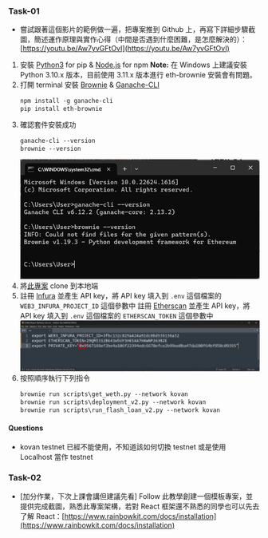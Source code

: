 ### Task-01
* 嘗試跟著這個影片的範例做一遍，把專案推到 Github 上，再寫下詳細步驟截圖，簡述運作原理與實作心得（中間是否遇到什麼困難，是怎麼解決的）：[https://youtu.be/Aw7yvGFtOvI](https://youtu.be/Aw7yvGFtOvI)

1. 安裝 [Python3](https://www.python.org/) for pip & [Node.js](https://nodejs.org/zh-tw) for npm
   **Note:** 在 Windows 上建議安裝 Python 3.10.x 版本，目前使用 3.11.x 版本進行 eth-brownie 安裝會有問題。
2. 打開 terminal 安裝 [Brownie](https://eth-brownie.readthedocs.io/en/stable/install.html) & [Ganache-CLI](https://github.com/trufflesuite/ganache)
   ```
   npm install -g ganache-cli
   pip install eth-brownie
   ```
3. 確認套件安裝成功
   ```
   ganache-cli --version
   brownie --version
   ```
   ![](2023-04-26-00-55-02.png)
4. 將[此專案](https://github.com/PatrickAlphaC/aave-flashloan-mix) clone 到本地端
5. 註冊 [Infura](https://infura.io/) 並產生 API key，將 API key 填入到 `.env` 這個檔案的 `WEB3_INFURA_PROJECT_ID` 這個參數中
   註冊 [Etherscan](https://etherscan.io/) 並產生 API key，將 API key 填入到 `.env` 這個檔案的 `ETHERSCAN_TOKEN` 這個參數中
![](2023-04-26-20-55-08.png)
6. 按照順序執行下列指令
   ```
   brownie run scripts\get_weth.py --network kovan
   brownie run scripts\deployment_v2.py --network kovan
   brownie run scripts\run_flash_loan_v2.py --network kovan
   ```

#### Questions
* kovan testnet 已經不能使用，不知道該如何切換 testnet 或是使用 Localhost 當作 testnet

### Task-02
* [加分作業，下次上課會講但建議先看] Follow 此教學創建一個模板專案，並提供完成截圖，熟悉此專案架構，若對 React 框架還不熟悉的同學也可以先去了解 React：[https://www.rainbowkit.com/docs/installation](https://www.rainbowkit.com/docs/installation)
